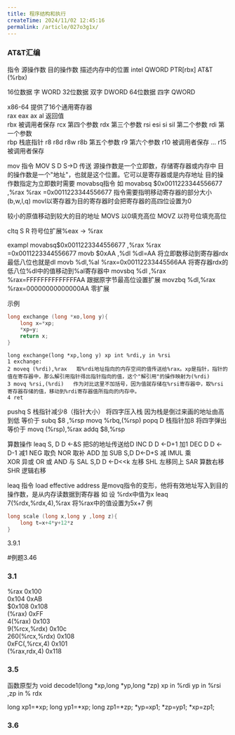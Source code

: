 ```yaml
---
title: 程序结构和执行
createTime: 2024/11/02 12:45:16
permalink: /article/027o3g1x/
---
```

### AT&T汇编
指令 源操作数 目的操作数
描述内存中的位置
intel  QWORD PTR[rbx]
AT&T   (%rbx)

16位数据 字 WORD
32位数据 双字 DWORD
64位数据 四字 QWORD

x86-64 提供了16个通用寄存器  
rax   eax  ax  al  返回值  
rbx  被调用者保存 
rcx  第四个参数
rdx  第三个参数
rsi   esi  si   sil  第二个参数
rdi 第一个参数  
rbp  栈底指针
r8  r8d  r8w  r8b  第五个参数
r9  第六个参数
r10  被调用者保存
...
r15  被调用者保存

mov 指令
MOV S D    S->D  传送
源操作数是一个立即数，存储寄存器或内存中
目的操作数是一个"地址"，也就是这个位置。它可以是寄存器或是内存地址
目的操作数指定为立即数时需要
movabsq指令
如 movabsq $0x0011223344556677 ,%rax
%rax =0x0011223344556677
指令需要指明移动寄存器的部分大小(b,w,l,q) movl以寄存器为目的寄存器时会把寄存器的高四位设置为0

较小的原值移动到较大的目的地址 
MOVS 以0填充高位
MOVZ 以符号位填充高位

cltq  S R  符号位扩展%eax -> %rax

exampl
movabsq$0x0011223344556677 ,%rax  %rax =0x0011223344556677
movb  $0xAA ,%dl  %dl=AA  将立即数移动到寄存器rdx最低八位也就是dl
movb %dl,%al  %rax=0x00112233445566AA 将寄存器rdx的低八位%dl中的值移动到%al寄存器中
movsbq %dl ,%rax %rax=FFFFFFFFFFFFFFAA   跟据原字节最高位设置扩展
movzbq %dl,%rax  %rax=00000000000000AA    零扩展

示例
```c
long exchange (long *xo,long y){
    long x=*xp;
    *xp=y;
    return x;
}
```

```AT&T
long exchange(long *xp,long y) xp int %rdi,y in %rsi
1 exchange:  
2 moveq (%rdi),%rax   取%rdi地址指向的内存空间的值传送给%rax。xp是指针，指针的值在寄存器中，那么解引用指针得出指针指向的值，这个"解引用"的操作映射为(%rdi)
3 movq %rsi,(%rdi)   作为对比这里不加括号，因为值就存储在%rsi寄存器中，取%rsi寄存器存储的值，移动到%rdi寄存器值所指向的内存中。
4 ret
```

pushq S   栈指针减少8（指针大小） 将四字压入栈 因为栈是倒过来画的地址由高到低
等价于
subq $8 ,%rsp
movq %rbq,(%rsp)
popq  D   栈指针加8  将四字弹出
等价于
movq (%rsp),%rax
addq $8,%rsp

算数操作
leaq S, D   D <-&S   把S的地址传送给D
INC D   D <-D+1  加1
DEC D   D <-D-1  减1
NEG              取负
NOR              取补
ADD              加
SUB S,D  D<-D+S  减
IMUL             乘  
XOR              异或
OR               或
AND              与
SAL S,D  D <-D<<k 左移
SHL               左移同上
SAR               算数右移
SHR               逻辑右移

leaq 指令 load effective address 是movq指令的变形，他将有效地址写入到目的操作数，是从内存读数据到寄存器
如 设 %rdx中值为x  leaq 7(%rdx,%rdx,4),%rax  将%rax中的值设置为5x+7
例
```c
long scale (long x,long y ,long z){
    long t=x+4*y+12*z
}
```

3.9.1



#例题3.46





### 3.1
%rax  0x100  
0x104 0xAB  
$0x108 0x108  
(%rax) 0xFF     
4(%rax) 0x103       
9(%rcx,%rdx)  0x10c  
260(%rcx,%rdx) 0x108  
0xFC(,%rcx,4)  0x101   
(%rax,rdx,4)  0x118

### 3.5

函数原型为 void decode1(long *xp,long *yp,long *zp)
xp in %rdi yp in %rsi ,zp in % rdx

long xp1=*xp;
long yp1=*xp;
long zp1=*zp;
*yp=xp1;
*zp=yp1;
*xp=zp1;

### 3.6






